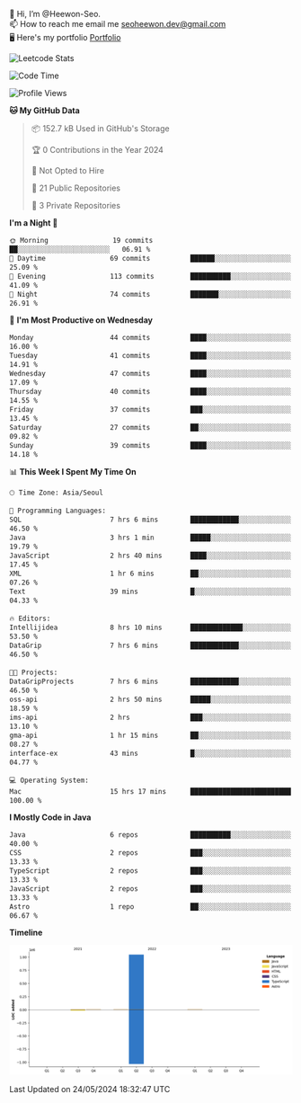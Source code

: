 👋 Hi, I’m @Heewon-Seo.  
📫 How to reach me email me seoheewon.dev@gmail.com   
🖥 Here's my portfolio [Portfolio](https://haileynotes.notion.site/HEEWON-SEO-f98fe97412ee4a6a94fd24fe6832f84c)

![Leetcode Stats](https://leetcode.card.workers.dev/?username=Heewon-Seo)

 <!--START_SECTION:waka-->
![Code Time](http://img.shields.io/badge/Code%20Time-1%2C123%20hrs%2053%20mins-blue)

![Profile Views](http://img.shields.io/badge/Profile%20Views-0-blue)

**🐱 My GitHub Data** 

> 📦 152.7 kB Used in GitHub's Storage 
 > 
> 🏆 0 Contributions in the Year 2024
 > 
> 🚫 Not Opted to Hire
 > 
> 📜 21 Public Repositories 
 > 
> 🔑 3 Private Repositories 
 > 
**I'm a Night 🦉** 

```text
🌞 Morning                19 commits          ██░░░░░░░░░░░░░░░░░░░░░░░   06.91 % 
🌆 Daytime                69 commits          ██████░░░░░░░░░░░░░░░░░░░   25.09 % 
🌃 Evening                113 commits         ██████████░░░░░░░░░░░░░░░   41.09 % 
🌙 Night                  74 commits          ███████░░░░░░░░░░░░░░░░░░   26.91 % 
```
📅 **I'm Most Productive on Wednesday** 

```text
Monday                   44 commits          ████░░░░░░░░░░░░░░░░░░░░░   16.00 % 
Tuesday                  41 commits          ████░░░░░░░░░░░░░░░░░░░░░   14.91 % 
Wednesday                47 commits          ████░░░░░░░░░░░░░░░░░░░░░   17.09 % 
Thursday                 40 commits          ████░░░░░░░░░░░░░░░░░░░░░   14.55 % 
Friday                   37 commits          ███░░░░░░░░░░░░░░░░░░░░░░   13.45 % 
Saturday                 27 commits          ██░░░░░░░░░░░░░░░░░░░░░░░   09.82 % 
Sunday                   39 commits          ████░░░░░░░░░░░░░░░░░░░░░   14.18 % 
```


📊 **This Week I Spent My Time On** 

```text
🕑︎ Time Zone: Asia/Seoul

💬 Programming Languages: 
SQL                      7 hrs 6 mins        ████████████░░░░░░░░░░░░░   46.50 % 
Java                     3 hrs 1 min         █████░░░░░░░░░░░░░░░░░░░░   19.79 % 
JavaScript               2 hrs 40 mins       ████░░░░░░░░░░░░░░░░░░░░░   17.45 % 
XML                      1 hr 6 mins         ██░░░░░░░░░░░░░░░░░░░░░░░   07.26 % 
Text                     39 mins             █░░░░░░░░░░░░░░░░░░░░░░░░   04.33 % 

🔥 Editors: 
Intellijidea             8 hrs 10 mins       █████████████░░░░░░░░░░░░   53.50 % 
DataGrip                 7 hrs 6 mins        ████████████░░░░░░░░░░░░░   46.50 % 

🐱‍💻 Projects: 
DataGripProjects         7 hrs 6 mins        ████████████░░░░░░░░░░░░░   46.50 % 
oss-api                  2 hrs 50 mins       █████░░░░░░░░░░░░░░░░░░░░   18.59 % 
ims-api                  2 hrs               ███░░░░░░░░░░░░░░░░░░░░░░   13.10 % 
gma-api                  1 hr 15 mins        ██░░░░░░░░░░░░░░░░░░░░░░░   08.27 % 
interface-ex             43 mins             █░░░░░░░░░░░░░░░░░░░░░░░░   04.77 % 

💻 Operating System: 
Mac                      15 hrs 17 mins      █████████████████████████   100.00 % 
```

**I Mostly Code in Java** 

```text
Java                     6 repos             ██████████░░░░░░░░░░░░░░░   40.00 % 
CSS                      2 repos             ███░░░░░░░░░░░░░░░░░░░░░░   13.33 % 
TypeScript               2 repos             ███░░░░░░░░░░░░░░░░░░░░░░   13.33 % 
JavaScript               2 repos             ███░░░░░░░░░░░░░░░░░░░░░░   13.33 % 
Astro                    1 repo              ██░░░░░░░░░░░░░░░░░░░░░░░   06.67 % 
```



**Timeline**

![Lines of Code chart](https://raw.githubusercontent.com/Heewon-Seo/Heewon-Seo/main/assets/bar_graph.png)


 Last Updated on 24/05/2024 18:32:47 UTC
<!--END_SECTION:waka-->

